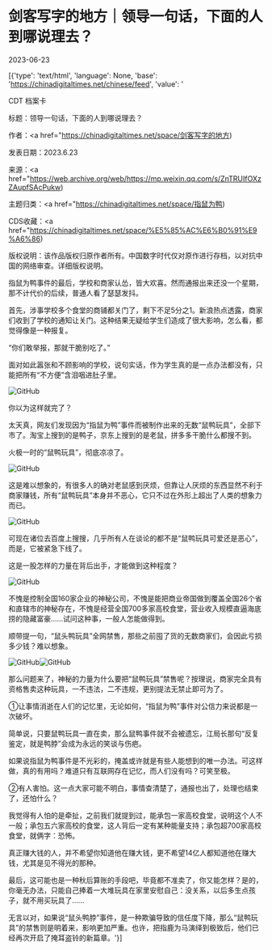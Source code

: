 # 剑客写字的地方｜领导一句话，下面的人到哪说理去？

2023-06-23

[{'type': 'text/html', 'language': None, 'base': 'https://chinadigitaltimes.net/chinese/feed', 'value': '

CDT 档案卡

标题：领导一句话，下面的人到哪说理去？

作者：<a href="https://chinadigitaltimes.net/space/剑客写字的地方)

发表日期：2023.6.23

来源：<a href="https://web.archive.org/web/https://mp.weixin.qq.com/s/ZnTRUIfOXzZAupfSAcPukw)

主题归类：<a href="https://chinadigitaltimes.net/space/指鼠为鸭)

CDS收藏：<a href="https://chinadigitaltimes.net/space/%E5%85%AC%E6%B0%91%E9%A6%86)

版权说明：该作品版权归原作者所有。中国数字时代仅对原作进行存档，以对抗中国的网络审查。详细版权说明。





指鼠为鸭事件的最后，学校和商家认怂，皆大欢喜。然而通报出来还没一个星期，那不计代价的后续，普通人看了瑟瑟发抖。

首先，涉事学校多个食堂的商铺都关门了，剩下不足5分之1。新浪热点透露，商家们收到了学校的通知让关门。这种结果无疑给学生们造成了很大影响，怎么看，都觉得像是一种报复。

“你们敢举报，那就干脆别吃了。”

面对如此嚣张和不顾影响的学校，说句实话，作为学生真的是一点办法都没有，只能把所有“不方便”含泪咽进肚子里。

![GitHub](https://chinadigitaltimes.net/chinese/files/2023/06/post-697468-649620badafc6.png)

你以为这样就完了？

太天真，网友们发现因为“指鼠为鸭”事件而被制作出来的无数“鼠鸭玩具”，全部下市了。淘宝上搜到的是鸭子，京东上搜到的是老鼠，拼多多干脆什么都搜不到。

火极一时的“鼠鸭玩具”，彻底凉凉了。

![GitHub](https://chinadigitaltimes.net/chinese/files/2023/06/post-697468-649620bae3fb2.png)

这是难以想象的，有很多人的确对老鼠感到厌烦，但靠让人厌烦的东西显然不利于商家赚钱，所有“鼠鸭玩具”本身并不恶心，它只不过在外形上超出了人类的想象力而已。

![GitHub](https://chinadigitaltimes.net/chinese/files/2023/06/post-697468-649620baf1966.png)

可现在诸位去百度上搜搜，几乎所有人在谈论的都不是“鼠鸭玩具可爱还是恶心”，而是，它被紧急下线了。

这是一股怎样的力量在背后出手，才能做到这种程度？

![GitHub](https://chinadigitaltimes.net/chinese/files/2023/06/post-697468-649620bb06bcc.png)

不愧是控制全国160家企业的神秘公司，不愧是能把商业帝国做到覆盖全国26个省和直辖市的神秘存在，不愧是经营全国700多家高校食堂，营业收入规模直逼海底捞的隐藏富豪……试问这种事，一般人怎能做得到。

顺带提一句，“鼠头鸭玩具”全网禁售，那些之前囤了货的无数商家们，会因此亏损多少钱？难以想象。

![GitHub](https://chinadigitaltimes.net/chinese/files/2023/06/post-697468-649620bb0fec8.png)![GitHub](https://chinadigitaltimes.net/chinese/files/2023/06/post-697468-649620bb1caee.png)

那么问题来了，神秘的力量为什么要把“鼠鸭玩具”禁售呢？按理说，商家完全具有资格售卖这种玩具，一不违法，二不违规，更别提法无禁止即可为了。

①让事情消逝在人们的记忆里，无论如何，“指鼠为鸭”事件对公信力来说都是一次破坏。

简单说，只要鼠鸭玩具一直在卖，那么鼠鸭事件就不会被遗忘，江局长那句“反复鉴定，就是鸭脖”会成为永远的笑谈与伤疤。

如果说指鼠为鸭事件是不光彩的，掩盖或许就是有些人能想到的唯一办法。可这样做，真的有用吗？难道只有互联网存在记忆，而人们没有吗？可笑至极。

②有人害怕。这一点大家可能不明白，事情查清楚了，通报也出了，处理也结束了，还怕什么？

我觉得有人怕的是牵扯，之前我们就提到过，能承包一家高校食堂，说明这个人不一般；承包五六家高校的食堂，这人背后一定有某种能量支持；承包超700家高校食堂，就俩字：恐怖。

真正赚大钱的人，并不希望你知道他在赚大钱，更不希望14亿人都知道他在赚大钱，尤其是见不得光的那种。

最后，这可能也是一种秋后算账的手段吧，毕竟都不准卖了，你又能怎样？是的，你毫无办法，只能自己捧着一大堆玩具在家里安慰自己：没关系，以后多生点孩子，就不用买玩具了……

无言以对，如果说“鼠头鸭脖”事件，是一种欺骗导致的信任度下降，那么“鼠鸭玩具”的禁售则是明着来，影响更加严重。也许，把指鹿为马演绎到极致后，他们已经再次开启了掩耳盗铃的新篇章。'}]